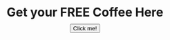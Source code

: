 <html>
<head>
    <style>
        /* CSS to set background image, center the button and add background color */
        body {
            display: flex;
            justify-content: center;
            align-items: center;
            height: 100vh;
            background-image: url('bg.jpeg'); /* Background image */
            background-size: cover; /* Cover the entire background */
            background-repeat: no-repeat; /* Prevent image from repeating */
            background-position: center; /* Center the background image */
        }
        #popup-container {
            position: relative; /* Set container to relative positioning */
            text-align: center; /* Center-align text inside the container */
        }
        /* CSS for the image */
        .after-button {
            display: none; /* Initially hide the image */
            margin: 0 auto; /* Center the image horizontally */
            width: 280px; /* Set the width of the image */
            height: 300px; /* Set the height of the image */
            z-index: 0; /* Ensure image appears below pop-up */
        }
        #popup {
            position: absolute; /* Set pop-up to absolute positioning */
            top: calc(100% + 10px); /* Position pop-up below the image */
            left: 50%;
            transform: translateX(-50%);
            background-color: white; /* Background color for the pop-up */
            padding: 20px;
            border-radius: 8px;
            box-shadow: 0px 0px 10px rgba(0, 0, 0, 0.1); /* Box shadow for the pop-up */
            z-index: 1; /* Ensure pop-up appears above image */
            display: none; /* Initially hide the pop-up */
            height: 80px; /* Set the height of the pop-up */
            width: 300px;
            text-align: center; /* Center-align text inside the pop-up */
        }
        /* CSS for the title */
        h1 {
            margin-bottom: 10px; /* Add some space below the title */
        }
    </style>
</head>
<body>

<div id="popup-container">
    <h1 id="popup-title">Get your FREE Coffee Here</h1> <!-- Title above the "Click me!" button -->
    <!-- HTML to trigger the pop-up -->
    <button id="click-me" onclick="openPopup()">Click me!</button>
    <!-- Image above the pop-up -->
    <img id="popup-img" class="after-button" src="AFD.jpg" alt="Image">
    <!-- The Pop-up -->
    <div id="popup">
        <!-- Pop-up content -->
        <p>Haha..You just got pranked </p>
        <p>Happy April Fools' Day Everyone!😜</p>
        <!-- Button to close the pop-up -->
        <button onclick="closePopup()">Close</button>
    </div>
</div>

<script>
// JavaScript to open and close the pop-up
function openPopup() {
    document.getElementById('popup').style.display = 'block';
    document.getElementById('popup-img').style.display = 'block'; // Display the image
    document.getElementById('popup-title').style.display = 'none'; // Hide the title
    document.getElementById('click-me').style.display = 'none'; // Hide the "Click me!" button
}
function closePopup() {
    document.getElementById('popup').style.display = 'none';
    document.getElementById('popup-img').style.display = 'none'; // Hide the image
    document.getElementById('popup-title').style.display = 'block'; // Show the title
    document.getElementById('click-me').style.display = 'block'; // Show the "Click me!" button
}
</script>

</body>
</html>
